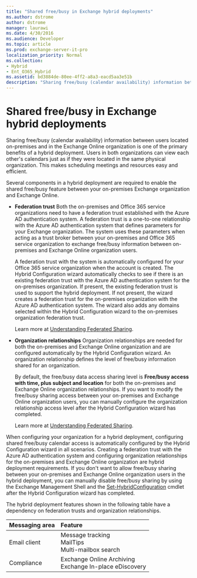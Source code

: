 ```yaml
---
title: "Shared free/busy in Exchange hybrid deployments"
ms.author: dstrome
author: dstrome
manager: laurawi
ms.date: 4/30/2016
ms.audience: Developer
ms.topic: article
ms.prod: exchange-server-it-pro
localization_priority: Normal
ms.collection:
- Hybrid
- Ent_O365_Hybrid
ms.assetid: bd3884de-80ee-4ff2-a8a3-eacd5aa3e51b
description: "Sharing free/busy (calendar availability) information between users located on-premises and in the Exchange Online organization is one of the primary benefits of a hybrid deployment. Users in both organizations can view each other's calendars just as if they were located in the same physical organization. This makes scheduling meetings and resources easy and efficient."
---
```


# Shared free/busy in Exchange hybrid deployments

Sharing free/busy (calendar availability) information between users located on-premises and in the Exchange Online organization is one of the primary benefits of a hybrid deployment. Users in both organizations can view each other's calendars just as if they were located in the same physical organization. This makes scheduling meetings and resources easy and efficient.
  
Several components in a hybrid deployment are required to enable the shared free/busy feature between your on-premises Exchange organization and Exchange Online.
  
- **Federation trust** Both the on-premises and Office 365 service organizations need to have a federation trust established with the Azure AD authentication system. A federation trust is a one-to-one relationship with the Azure AD authentication system that defines parameters for your Exchange organization. The system uses these parameters when acting as a trust broker between your on-premises and Office 365 service organization to exchange free/busy information between on-premises and Exchange Online organization users. 
    
    A federation trust with the system is automatically configured for your Office 365 service organization when the account is created. The Hybrid Configuration wizard automatically checks to see if there is an existing federation trust with the Azure AD authentication system for the on-premises organization. If present, the existing federation trust is used to support the hybrid deployment. If not present, the wizard creates a federation trust for the on-premises organization with the Azure AD authentication system. The wizard also adds any domains selected within the Hybrid Configuration wizard to the on-premises organization federation trust.
    
    Learn more at [Understanding Federated Sharing](http://technet.microsoft.com/library/09e6732a-4e99-44d0-801d-9463fdc57a9b.aspx).
    
- **Organization relationships** Organization relationships are needed for both the on-premises and Exchange Online organization and are configured automatically by the Hybrid Configuration wizard. An organization relationship defines the level of free/busy information shared for an organization. 
    
    By default, the free/busy data access sharing level is **Free/busy access with time, plus subject and location** for both the on-premises and Exchange Online organization relationships. If you want to modify the free/busy sharing access between your on-premises and Exchange Online organization users, you can manually configure the organization relationship access level after the Hybrid Configuration wizard has completed. 
    
    Learn more at [Understanding Federated Sharing](http://technet.microsoft.com/library/09e6732a-4e99-44d0-801d-9463fdc57a9b.aspx).
    
When configuring your organization for a hybrid deployment, configuring shared free/busy calendar access is automatically configured by the Hybrid Configuration wizard in all scenarios. Creating a federation trust with the Azure AD authentication system and configuring organization relationships for the on-premises and Exchange Online organization are hybrid deployment requirements. If you don't want to allow free/busy sharing between your on-premises and Exchange Online organization users in the hybrid deployment, you can manually disable free/busy sharing by using the Exchange Management Shell and the [Set-HybridConfiguration](http://technet.microsoft.com/library/64bd673d-0f1c-4ed5-91dc-f19328942d71.aspx) cmdlet after the Hybrid Configuration wizard has completed. 
  
The hybrid deployment features shown in the following table have a dependency on federation trusts and organization relationships.
  
|**Messaging area**|**Feature**|
|:-----|:-----|
|Email client  <br/> | Message tracking  <br/>  MailTips  <br/>  Multi-mailbox search  <br/> |
|Compliance  <br/> | Exchange Online Archiving  <br/>  Exchange In-place eDiscovery  <br/> |
   

